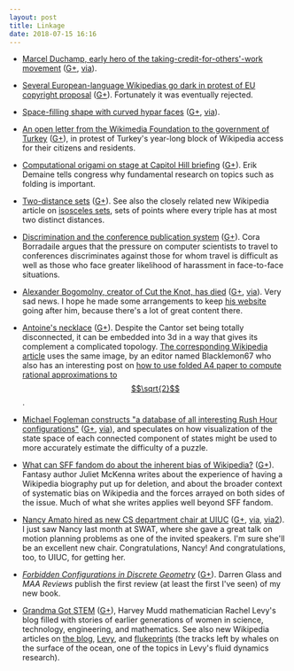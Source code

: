```yaml
---
layout: post
title: Linkage
date: 2018-07-15 16:16
---
```

* [Marcel Duchamp, early hero of the taking-credit-for-others'-work movement](http://arjay.typepad.com/vallejo_nocturno/2016/02/theft-of-concepts.html) ([G+](https://plus.google.com/100003628603413742554/posts/ZXTTXodcEcQ), [via](https://boingboing.net/2018/07/02/duchamps-famous-urinal-sculp.html)).

* [Several European-language Wikipedias go dark in protest of EU copyright proposal](https://boingboing.net/2018/07/04/one-day-left.html) ([G+](https://plus.google.com/100003628603413742554/posts/3spx73fNCUQ)). Fortunately it was eventually rejected.

* [Space-filling shape with curved hypar faces](http://beachpackagingdesign.com/boxvox/packaging-structure-or-a-blueprint-of-space) ([G+](https://plus.google.com/100003628603413742554/posts/4ktV5fuMvHi), [via](https://plus.google.com/+TimHutton/posts/YUo5kiAqhgr)).

* [An open letter from the Wikimedia Foundation to the government of Turkey](https://en.wikipedia.org/wiki/Wikipedia:Wikipedia_Signpost/2018-06-29/Blog) ([G+](https://plus.google.com/100003628603413742554/posts/K1X9R28exr4)), in protest of Turkey's year-long block of Wikipedia access for their citizens and residents.

* [Computational origami on stage at Capitol Hill briefing](http://www.ams.org/government/outreach/CongressBriefingAMSMSRImay2018) ([G+](https://plus.google.com/100003628603413742554/posts/UeJo47H2YEH)). Erik Demaine tells congress why fundamental research on topics such as folding is important.

* [Two-distance sets](https://adamsheffer.wordpress.com/2018/07/07/discrete-geometry-classic-two-distance-sets/) ([G+](https://plus.google.com/100003628603413742554/posts/bZ39pAfoaYz)). See also the closely related new Wikipedia article on [isosceles sets](https://en.wikipedia.org/wiki/Isosceles_set), sets of points where every triple has at most two distinct distances.

* [Discrimination and the conference publication system](http://blogs.oregonstate.edu/glencora/2018/07/02/discrimination-and-the-conference-publication-system/) ([G+](https://plus.google.com/100003628603413742554/posts/EgDCFhpPpTq)). Cora Borradaile argues that the pressure on computer scientists to travel to conferences discriminates against those for whom travel is difficult as well as those who face greater likelihood of harassment in face-to-face situations.

* [Alexander Bogomolny, creator of Cut the Knot, has died](https://aperiodical.com/2018/07/alexander-bogomolny-creator-of-cut-the-knot-has-died/) ([G+](https://plus.google.com/100003628603413742554/posts/84XmYhhtBrM), [via](https://plus.google.com/+Aperiodical/posts/ggJNSQiteWE)). Very sad news. I hope he made some arrangements to keep [his website](https://www.cut-the-knot.org/) going after him, because there's a lot of great content there.

* [Antoine's necklace](https://blogs.scientificamerican.com/roots-of-unity/a-few-of-my-favorite-spaces-antoines-necklace/) ([G+](https://plus.google.com/100003628603413742554/posts/RyrQ4zFBgGu)). Despite the Cantor set being totally disconnected, it can be embedded into 3d in a way that gives its complement a complicated topology. [The corresponding Wikipedia article](https://en.wikipedia.org/wiki/Antoine%27s_necklace) uses the same image, by an editor named Blacklemon67 who also has an interesting post on [how to use folded A4 paper to compute rational approximations to $$\sqrt{2}$$](http://www.blackle-mori.com/projects/the-paper-trick/).

* [Michael Fogleman constructs "a database of all interesting Rush Hour configurations"](https://www.michaelfogleman.com/rush/) ([G+](https://plus.google.com/100003628603413742554/posts/M6bbMGGfEuy), [via](https://news.ycombinator.com/item?id=17509601)), and speculates on how visualization of the state space of each connected component of states might be used to more accurately estimate the difficulty of a puzzle.

* [What can SFF fandom do about the inherent bias of Wikipedia?](http://www.julietemckenna.com/?p=2945) ([G+](https://plus.google.com/100003628603413742554/posts/4M8wxYFuYFg)). Fantasy author Juliet McKenna writes about the experience of having a Wikipedia biography put up for deletion, and about the broader context of systematic bias on Wikipedia and the forces arrayed on both sides of the issue. Much of what she writes applies well beyond SFF fandom.

* [Nancy Amato hired as new CS department chair at UIUC](http://www.news-gazette.com/news/local/2018-07-12/robotics-expert-be-first-woman-lead-ui-computer-science-department.html) ([G+](https://plus.google.com/100003628603413742554/posts/NrBbiaU2S9V), [via](https://plus.google.com/+JeffErickson/posts/VSDvEkWCUbr), [via2](https://plus.google.com/101113174615409489753)). I just saw Nancy last month at SWAT, where she gave a great talk on motion planning problems as one of the invited speakers. I'm sure she'll be an excellent new chair. Congratulations, Nancy! And congratulations, too, to UIUC, for getting her.

* _[Forbidden Configurations in Discrete Geometry](https://www.maa.org/press/maa-reviews/forbidden-configurations-in-discrete-geometry)_ ([G+](https://plus.google.com/100003628603413742554/posts/7efEyuuUu6Q)). Darren Glass and _MAA Reviews_ publish the first review (at least the first I've seen) of my new book.

* [Grandma Got STEM](https://ggstem.wordpress.com/) ([G+](https://plus.google.com/100003628603413742554/posts/WdNyLwpmYB1)), Harvey Mudd mathematician Rachel Levy's blog filled with stories of earlier generations of women in science, technology, engineering, and mathematics. See also new Wikipedia articles on [the blog](https://en.wikipedia.org/wiki/Grandma_Got_STEM), [Levy](https://en.wikipedia.org/wiki/Rachel_Levy_%28mathematician%29), and [flukeprints](https://en.wikipedia.org/wiki/Flukeprint) (the tracks left by whales on the surface of the ocean, one of the topics in Levy's fluid dynamics research).